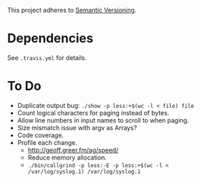 This project adheres to [Semantic Versioning](http://semver.org).

# Dependencies #

See `.travis.yml` for details.

# To Do #

- Duplicate output bug: `./show -p less:+$(wc -l < file) file`
- Count logical characters for paging instead of bytes.
- Allow line numbers in input names to scroll to when paging.
- Size mismatch issue with argv as Arrays?
- Code coverage.
- Profile each change.
  - http://geoff.greer.fm/ag/speed/
  - Reduce memory allocation.
  - `./bin/callgrind -p less:-E -p less:+$(wc -l < /var/log/syslog.1) /var/log/syslog.1`
